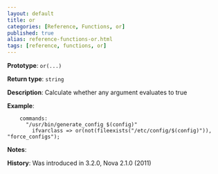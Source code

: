 ```yaml
---
layout: default
title: or
categories: [Reference, Functions, or]
published: true
alias: reference-functions-or.html
tags: [reference, functions, or]
---
```


**Prototype**: `or(...)`

**Return type**: `string`

**Description**: Calculate whether any argument evaluates to true

**Example**:

```cf3
    commands:
      "/usr/bin/generate_config $(config)"
        ifvarclass => or(not(fileexists("/etc/config/$(config)")), "force_configs");
```

**Notes**:  

**History**: Was introduced in 3.2.0, Nova 2.1.0 (2011)
